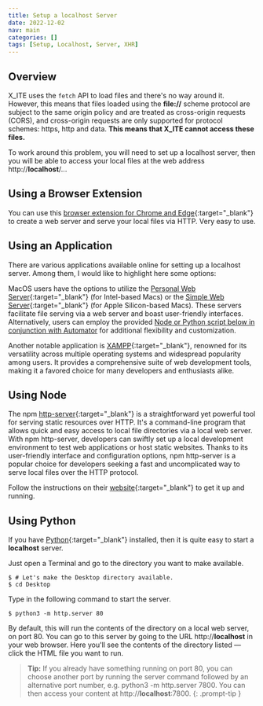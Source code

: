 ```yaml
---
title: Setup a localhost Server
date: 2022-12-02
nav: main
categories: []
tags: [Setup, Localhost, Server, XHR]
---
```

## Overview

X_ITE uses the `fetch` API to load files and there's no way around it. However, this means that files loaded using the **file://** scheme protocol are subject to the same origin policy and are treated as cross-origin requests (CORS), and cross-origin requests are only supported for protocol schemes: https, http and data. **This means that X_ITE cannot access these files.**

To work around this problem, you will need to set up a localhost server, then you will be able to access your local files at the web address http://**localhost**/...

## Using a Browser Extension

You can use this [browser extension for Chrome and Edge](https://chrome.google.com/webstore/detail/web-server-for-chrome/ofhbbkphhbklhfoeikjpcbhemlocgigb/){:target="_blank"} to create a web server and serve your local files via HTTP. Very easy to use.

## Using an Application

There are various applications available online for setting up a localhost server. Among them, I would like to highlight here some options:

MacOS users have the options to utilize the [Personal Web Server](https://apps.apple.com/de/app/personal-web-server/id1486323797){:target="_blank"} (for Intel-based Macs) or the [Simple Web Server](https://apps.apple.com/us/app/simple-web-server/id1625925255){:target="_blank"} (for Apple Silicon-based Macs). These servers facilitate file serving via a web server and boast user-friendly interfaces. Alternatively, users can employ the provided [Node or Python script below in conjunction with Automator](https://www.macstadium.com/blog/automating-login-and-startup-events-in-macos) for additional flexibility and customization.

Another notable application is [XAMPP](https://www.apachefriends.org/index.html){:target="_blank"}, renowned for its versatility across multiple operating systems and widespread popularity among users. It provides a comprehensive suite of web development tools, making it a favored choice for many developers and enthusiasts alike.

## Using Node

The npm [http-server](https://www.npmjs.com/package/http-server){:target="_blank"} is a straightforward yet powerful tool for serving static resources over HTTP. It's a command-line program that allows quick and easy access to local file directories via a local web server. With npm http-server, developers can swiftly set up a local development environment to test web applications or host static websites. Thanks to its user-friendly interface and configuration options, npm http-server is a popular choice for developers seeking a fast and uncomplicated way to serve local files over the HTTP protocol.

Follow the instructions on their [website](https://www.npmjs.com/package/http-server){:target="_blank"} to get it up and running.

## Using Python

If you have [Python](https://www.python.org){:target="_blank"} installed, then it is quite easy to start a **localhost** server.

Just open a Terminal and go to the directory you want to make available.

```console
$ # Let's make the Desktop directory available.
$ cd Desktop
```

Type in the following command to start the server.

```console
$ python3 -m http.server 80
```

By default, this will run the contents of the directory on a local web server, on port 80. You can go to this server by going to the URL http://**localhost** in your web browser. Here you'll see the contents of the directory listed — click the HTML file you want to run.

>**Tip:** If you already have something running on port 80, you can choose another port by running the server command followed by an alternative port number, e.g. python3 -m http.server 7800. You can then access your content at http://**localhost**:7800.
{: .prompt-tip }
